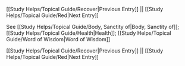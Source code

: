 [[Study Helps/Topical Guide/Recover|Previous Entry]]  ||  [[Study Helps/Topical Guide/Red|Next Entry]]

 See [[Study Helps/Topical Guide/Body, Sanctity of|Body, Sanctity of]]; [[Study Helps/Topical Guide/Health|Health]]; [[Study Helps/Topical Guide/Word of Wisdom|Word of Wisdom]]

[[Study Helps/Topical Guide/Recover|Previous Entry]]  ||  [[Study Helps/Topical Guide/Red|Next Entry]]